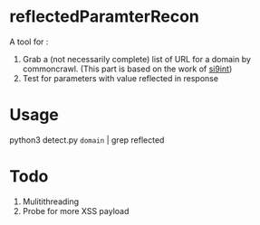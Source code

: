 # reflectedParamterRecon
A tool for :
1. Grab a (not necessarily complete) list of URL for a domain by commoncrawl. (This part is based on the work of [si9int](https://github.com/si9int/cc.py))
2. Test for parameters with value reflected in response

# Usage
python3 detect.py `domain` | grep reflected

# Todo
1. Mulitithreading
2. Probe for more XSS payload
